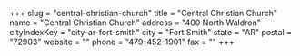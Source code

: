+++
slug = "central-christian-church"
title = "Central Christian Church"
name = "Central Christian Church"
address = "400 North Waldron"
cityIndexKey = "city-ar-fort-smith"
city = "Fort Smith"
state = "AR"
postal = "72903"
website = ""
phone = "479-452-1901"
fax = ""
+++
